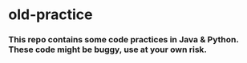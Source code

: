 # old-practice

### This repo contains some code practices in Java & Python. These code might be buggy, use at your own risk.
